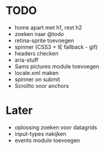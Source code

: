 # TODO
* home apart met h1, rest h2
* zoeken naar @todo
* retina-sprite toevoegen
* spinner (CSS3 + IE fallback - gif)
* headers checken
* aria-stuff
* Sams pictures module toevoegen
* locale.xml maken
* spinner on submit
* Scrollto voor anchors

# Later
* oplossing zoeken voor datagrids
* input-types nakijken
* events module toevoegen